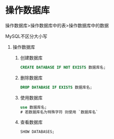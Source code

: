 # 操作数据库

操作数据库>操作数据库中的表>操作数据库中的数据

MySQL不区分大小写

1. 操作数据库

   1. 创建数据库

      ```sql
      CREATE DATABASE IF NOT EXISTS 数据库名;
      ```

      

   2. 删除数据库

      ```sql
      DROP DATABASE IF EXISTS 数据库名;
      ```

      

   3. 使用数据库

      ```sql
      use 数据库名;
      # 若数据库名为特殊字符 则使用 `数据库名`
      ```

   4. 查看数据库

      ```sql
      SHOW DATABASES;
      ```

      

